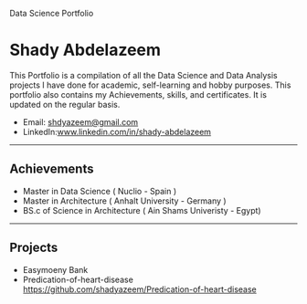 Data Science Portfolio  
# Shady Abdelazeem 

This Portfolio is a compilation of all the Data Science and Data Analysis projects I have done for academic, self-learning and hobby purposes. This portfolio also contains my Achievements, skills, and certificates. It is updated on the regular basis.

+ Email: shdyazeem@gmail.com
+ LinkedIn:www.linkedin.com/in/shady-abdelazeem 
***
## Achievements
+ Master in Data Science ( Nuclio - Spain ) 
+ Master in Architecture ( Anhalt University - Germany )
+ BS.c of Science in Architecture ( Ain Shams Univeristy - Egypt)
***
## Projects
+ Easymoeny Bank 
+ Predication-of-heart-disease https://github.com/shadyazeem/Predication-of-heart-disease
